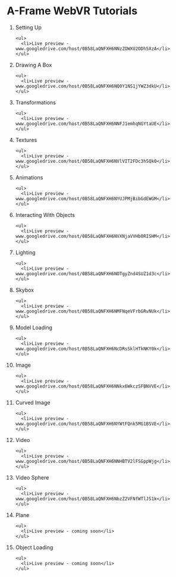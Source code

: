 # A-Frame WebVR Tutorials

<ol>
  <li>
    Setting Up
    
    <ul>
      <li>Live preview - www.googledrive.com/host/0B58LaQNFXH6NNzZOWXU2ODh5XzA</li>
    </ul>
  </li>
  
  <li>
    Drawing A Box
    
    <ul>
      <li>Live preview - www.googledrive.com/host/0B58LaQNFXH6NQ0Y1NS1jYWZ3dkU</li>
    </ul>
  </li>
  
  <li>
    Transformations
    
    <ul>
      <li>Live preview - www.googledrive.com/host/0B58LaQNFXH6NNFJ1emhqNGYtaUE</li>
    </ul>
  </li>
  
  <li>
    Textures
    
    <ul>
      <li>Live preview - www.googledrive.com/host/0B58LaQNFXH6NVlVIT2FDc3hSQk0</li>
    </ul>
  </li>
  
  <li>
    Animations
    
    <ul>
      <li>Live preview - www.googledrive.com/host/0B58LaQNFXH6NYUJPMjBibGdEWGM</li>
    </ul>
  </li>
  
  <li>
    Interacting With Objects
    
    <ul>
      <li>Live preview - www.googledrive.com/host/0B58LaQNFXH6NVXNjaVVHb0RISHM</li>
    </ul>
  </li>
  
  <li>
    Lighting
    
    <ul>
      <li>Live preview - www.googledrive.com/host/0B58LaQNFXH6NOTgyZnd4SUZ1d3c</li>
    </ul>
  </li>
  
  <li>
    Skybox
    
    <ul>
      <li>Live preview - www.googledrive.com/host/0B58LaQNFXH6NMFNqeVFrbGRvNUk</li>
    </ul>
  </li>
  
  <li>
    Model Loading
    
    <ul>
      <li>Live preview - www.googledrive.com/host/0B58LaQNFXH6NcDRsSklHTkNKY0k</li>
    </ul>
  </li>
  
  <li>
    Image
    
    <ul>
      <li>Live preview - www.googledrive.com/host/0B58LaQNFXH6NNkx6WkczSFBNVVE</li>
    </ul>
  </li>
  
  <li>
    Curved Image
    
    <ul>
      <li>Live preview - www.googledrive.com/host/0B58LaQNFXH6NYWtFQnk5MG1BSVE</li>
    </ul>
  </li>
  
  <li>
    Video
    
    <ul>
      <li>Live preview - www.googledrive.com/host/0B58LaQNFXH6NNHBTV2lFSGppWjg</li>
    </ul>
  </li>
  
  <li>
    Video Sphere
    
    <ul>
      <li>Live preview - www.googledrive.com/host/0B58LaQNFXH6NbzZ2VFNfWTlJS1k</li>
    </ul>
  </li>
  
  <li>
    Plane
    
    <ul>
      <li>Live preview - coming soon</li>
    </ul>
  </li>
  
  <li>
    Object Loading
    
    <ul>
      <li>Live preview - coming soon</li>
    </ul>
  </li>
</ol>
